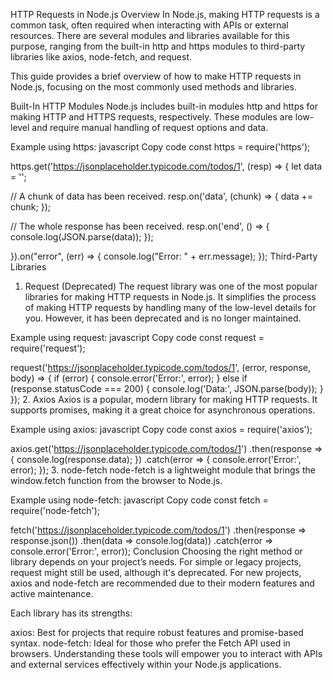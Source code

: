 HTTP Requests in Node.js
Overview
In Node.js, making HTTP requests is a common task, often required when interacting with APIs or external resources. There are several modules and libraries available for this purpose, ranging from the built-in http and https modules to third-party libraries like axios, node-fetch, and request.

This guide provides a brief overview of how to make HTTP requests in Node.js, focusing on the most commonly used methods and libraries.

Built-In HTTP Modules
Node.js includes built-in modules http and https for making HTTP and HTTPS requests, respectively. These modules are low-level and require manual handling of request options and data.

Example using https:
javascript
Copy code
const https = require('https');

https.get('https://jsonplaceholder.typicode.com/todos/1', (resp) => {
  let data = '';

  // A chunk of data has been received.
  resp.on('data', (chunk) => {
    data += chunk;
  });

  // The whole response has been received.
  resp.on('end', () => {
    console.log(JSON.parse(data));
  });

}).on("error", (err) => {
  console.log("Error: " + err.message);
});
Third-Party Libraries
1. Request (Deprecated)
The request library was one of the most popular libraries for making HTTP requests in Node.js. It simplifies the process of making HTTP requests by handling many of the low-level details for you. However, it has been deprecated and is no longer maintained.

Example using request:
javascript
Copy code
const request = require('request');

request('https://jsonplaceholder.typicode.com/todos/1', (error, response, body) => {
  if (error) {
    console.error('Error:', error);
  } else if (response.statusCode === 200) {
    console.log('Data:', JSON.parse(body));
  }
});
2. Axios
Axios is a popular, modern library for making HTTP requests. It supports promises, making it a great choice for asynchronous operations.

Example using axios:
javascript
Copy code
const axios = require('axios');

axios.get('https://jsonplaceholder.typicode.com/todos/1')
  .then(response => {
    console.log(response.data);
  })
  .catch(error => {
    console.error('Error:', error);
  });
3. node-fetch
node-fetch is a lightweight module that brings the window.fetch function from the browser to Node.js.

Example using node-fetch:
javascript
Copy code
const fetch = require('node-fetch');

fetch('https://jsonplaceholder.typicode.com/todos/1')
  .then(response => response.json())
  .then(data => console.log(data))
  .catch(error => console.error('Error:', error));
Conclusion
Choosing the right method or library depends on your project’s needs. For simple or legacy projects, request might still be used, although it's deprecated. For new projects, axios and node-fetch are recommended due to their modern features and active maintenance.

Each library has its strengths:

axios: Best for projects that require robust features and promise-based syntax.
node-fetch: Ideal for those who prefer the Fetch API used in browsers.
Understanding these tools will empower you to interact with APIs and external services effectively within your Node.js applications.
